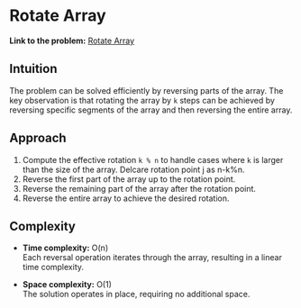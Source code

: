 # Rotate Array

**Link to the problem:** [Rotate Array](https://leetcode.com/problems/rotate-array/)

## Intuition
The problem can be solved efficiently by reversing parts of the array. The key observation is that rotating the array by `k` steps can be achieved by reversing specific segments of the array and then reversing the entire array.

## Approach
1. Compute the effective rotation `k % n` to handle cases where `k` is larger than the size of the array. Delcare rotation point j as n-k%n.
2. Reverse the first part of the array up to the rotation point.
3. Reverse the remaining part of the array after the rotation point.
4. Reverse the entire array to achieve the desired rotation.

## Complexity
- **Time complexity:** O(n)  
  Each reversal operation iterates through the array, resulting in a linear time complexity.

- **Space complexity:** O(1)  
  The solution operates in place, requiring no additional space.
